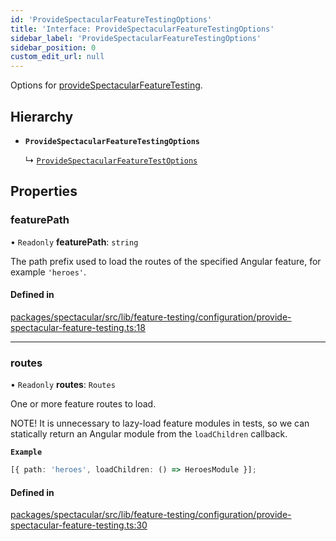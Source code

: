 ```yaml
---
id: 'ProvideSpectacularFeatureTestingOptions'
title: 'Interface: ProvideSpectacularFeatureTestingOptions'
sidebar_label: 'ProvideSpectacularFeatureTestingOptions'
sidebar_position: 0
custom_edit_url: null
---
```


Options for
[provideSpectacularFeatureTesting](../modules.md#providespectacularfeaturetesting).

## Hierarchy

- **`ProvideSpectacularFeatureTestingOptions`**

  ↳
  [`ProvideSpectacularFeatureTestOptions`](ProvideSpectacularFeatureTestOptions.md)

## Properties

### featurePath

• `Readonly` **featurePath**: `string`

The path prefix used to load the routes of the specified Angular feature, for
example `'heroes'`.

#### Defined in

[packages/spectacular/src/lib/feature-testing/configuration/provide-spectacular-feature-testing.ts:18](https://github.com/ngworker/ngworker/blob/b782ad5/packages/spectacular/src/lib/feature-testing/configuration/provide-spectacular-feature-testing.ts#L18)

---

### routes

• `Readonly` **routes**: `Routes`

One or more feature routes to load.

NOTE! It is unnecessary to lazy-load feature modules in tests, so we can
statically return an Angular module from the `loadChildren` callback.

**`Example`**

```typescript
[{ path: 'heroes', loadChildren: () => HeroesModule }];
```

#### Defined in

[packages/spectacular/src/lib/feature-testing/configuration/provide-spectacular-feature-testing.ts:30](https://github.com/ngworker/ngworker/blob/b782ad5/packages/spectacular/src/lib/feature-testing/configuration/provide-spectacular-feature-testing.ts#L30)

